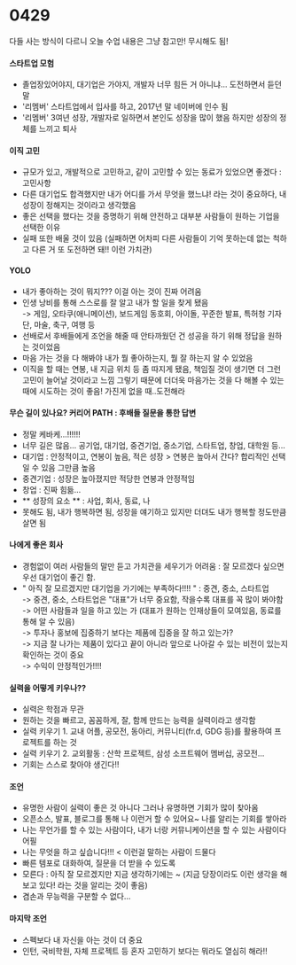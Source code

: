 # 0429 

다들 사는 방식이 다르니 오늘 수업 내용은 그냥 참고만! 무시해도 됨! <br/>

#### 스타트업 모험 <br/>
- 졸업장있어야지, 대기업은 가야지, 개발자 너무 힘든 거 아니냐... 도전하면서 듣던 말 
- '리멤버' 스타트업에서 입사를 하고, 2017년 말 네이버에 인수 됨 
- '리멤버' 3여년 성장, 개발자로 일하면서 본인도 성장을 많이 했음 하지만 성장의 정체를 느끼고 퇴사


#### 이직 고민<br/>
- 규모가 있고, 개발적으로 고민하고, 같이 고민할 수 있는 동료가 있었으면 좋겠다 : 고민사항
- 다른 대기업도 합격했지만 내가 어디를 가서 무엇을 했느냐! 라는 것이 중요하다, 내 성장이 정해지는 것이라고 생각했음
- 좋은 선택을 했다는 것을 증명하기 위해 안전하고 대부분 사람들이 원하는 기업을 선택한 이유
- 실패 또한 배울 것이 있음 (실패하면 어차피 다른 사람들이 기억 못하는데 없는 척하고 다른 거 또 도전하면 돼!! 이런 가치관)

#### YOLO <br/>
- 내가 좋아하는 것이 뭐지??? 이걸 아는 것이 진짜 어려움
- 인생 낭비를 통해 스스로를 잘 알고 내가 할 일을 찾게 됐음 <br/>
      -> 게임, 오타쿠(애니메이션), 보드게임 동호회, 아이돌, 꾸준한 발표, 특허청 기자단, 마술, 축구, 여행 등<br/>
- 선배로서 후배들에게 조언을 해줄 때 안타까웠던 건 성공을 하기 위해 정답을 원하는 것이었음
- 마음 가는 것을 다 해봐야 내가 뭘 좋아하는지, 뭘 잘 하는지 알 수 있었음
- 이직을 할 때는 연봉, 내 지금 위치 등 좀 따지게 됐음, 책임질 것이 생기면 더 그런 고민이 늘어날 것이라고 느낌 그렇기 때문에 더더욱 마음가는 것을 다 해볼 수 있는 때에 시도하는 것이 좋음! 가진게 없을 때..도전해라


#### 무슨 길이 있나요? 커리어 PATH : 후배들 질문을 통한 답변 <br/>
- 정말 케바케...!!!!!!
- 너무 길은 많음... 공기업, 대기업, 중견기업, 중소기업, 스타트업, 창업, 대학원 등...
- 대기업 : 안정적이고, 연봉이 높음, 적은 성장 > 연봉은 높아서 간다? 합리적인 선택일 수 있음 그만큼 높음
- 중견기업 : 성장은 높아졌지만 적당한 연봉과 안정적임
- 창업 : 진짜 힘듦...
- ** 성장의 요소 ** : 사업, 회사, 동료, 나
- 못해도 됨, 내가 행복하면 됨, 성장을 얘기하고 있지만 더뎌도 내가 행복할 정도만큼 살면 됨


#### 나에게 좋은 회사
- 경험없이 여러 사람들의 말만 듣고 가치관을 세우기가 어려움 : 잘 모르겠다 싶으면 우선 대기업이 좋긴 함. 
- " 아직 잘 모르겠지만 대기업을 가기에는 부족하다!!!! " : 중견, 중소, 스타트업<br/> 
  -> 중견, 중소, 스타트업은 "대표"가 너무 중요함, 작을수록 대표를 꼭 많이 봐야함<br/>
  -> 어떤 사람들과 일을 하고 있는 가 (대표가 원하는 인재상들이 모여있음, 동료를 통해 알 수 있음)<br/>
  -> 투자나 홍보에 집중하기 보다는 제품에 집중을 잘 하고 있는가?<br/>
  -> 지금 잘 나가는 제품이 있다고 끝이 아니라 앞으로 나아갈 수 있는 비전이 있는지 확인하는 것이 중요<br/>
  -> 수익이 안정적인가!!!! 
  
#### 실력을 어떻게 키우나??
- 실력은 학점과 무관
- 원하는 것을 빠르고, 꼼꼼하게, 잘, 함께 만드는 능력을 실력이라고 생각함
- 실력 키우기 1. 교내 어플, 공모전, 동아리, 커뮤니티(fr.d, GDG 등)를 활용하여 프로젝트를 하는 것
- 실력 키우기 2. 교외활동 : 산학 프로젝트, 삼성 소프트웨어 멤버십, 공모전...
- 기회는 스스로 찾아야 생긴다!! 


#### 조언 
- 유명한 사람이 실력이 좋은 것 아니다 그러나 유명하면 기회가 많이 찾아옴
- 오픈소스, 발표, 블로그를 통해 나 이런거 할 수 있어요~ 나를 알리는 기회를 쌓아라
- 나는 무언가를 할 수 있는 사람이다, 내가 너랑 커뮤니케이션을 할 수 있는 사람이다 어필 
- 나는 무엇을 하고 싶습니다!!! < 이런걸 말하는 사람이 드물다
- 빠른 템포로 대화하여, 질문을 더 받을 수 있도록
- 모른다 : 아직 잘 모르겠지만 지금 생각하기에는 ~ (지금 당장이라도 이런 생각을 해보고 있다! 라는 것을 알리는 것이 좋음)
- 겸손과 무능력을 구분할 수 없다...


#### 마지막 조언
- 스펙보다 내 자신을 아는 것이 더 중요
- 인턴, 국비학원, 자체 프로젝트 등 혼자 고민하기 보다는 뭐라도 열심히 해라!!

